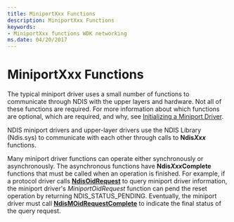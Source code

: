 ```yaml
---
title: MiniportXxx Functions
description: MiniportXxx Functions
keywords:
- MiniportXxx functions WDK networking
ms.date: 04/20/2017
---
```


# MiniportXxx Functions





The typical miniport driver uses a small number of functions to communicate through NDIS with the upper layers and hardware. Not all of these functions are required. For more information about which functions are optional, which are required, and why, see [Initializing a Miniport Driver](initializing-a-miniport-driver.md).

NDIS miniport drivers and upper-layer drivers use the NDIS Library (Ndis.sys) to communicate with each other through calls to **Ndis*Xxx*** functions.

Many miniport driver functions can operate either synchronously or asynchronously. The asynchronous functions have **Ndis*Xxx*Complete** functions that must be called when an operation is finished. For example, if a protocol driver calls [**NdisOidRequest**](/windows-hardware/drivers/ddi/ndis/nf-ndis-ndisoidrequest) to query miniport driver information, the miniport driver's *MiniportOidRequest* function can pend the reset operation by returning NDIS\_STATUS\_PENDING. Eventually, the miniport driver must call [**NdisMOidRequestComplete**](/windows-hardware/drivers/ddi/ndis/nf-ndis-ndismoidrequestcomplete) to indicate the final status of the query request.

 

